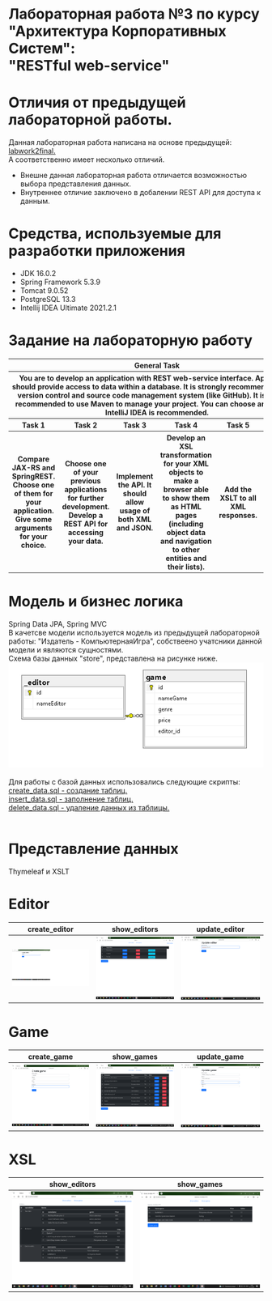 # Лабораторная работа №3 по курсу<br>"Архитектура Корпоративных Систем":<br>"RESTful web-service"<br>
# Отличия от предыдущей лабораторной работы.
Данная лабораторная работа написана на основе предыдущей: <a href="https://github.com/Black-Viking-63/ESA_LabWork/tree/main/labwork2final">labwork2final.</a><br>
А соответственно имеет несколько отличий.
* Внешне данная лабораторная работа отличается возможностью выбора представления данных.
* Внутреннее отличие заключено в добалении REST API для доступа к данным.
# Средства, используемые для разработки приложения
* JDK 16.0.2
* Spring Framework 5.3.9
* Tomcat 9.0.52
* PostgreSQL 13.3
* Intellij IDEA Ultimate 2021.2.1

# Задание на лабораторную работу
<table>
    <thead>
        <tr>
            <th colspan = 6> General Task</th>
        </tr>
        <tr>
            <th colspan = 6> You are to develop an application with REST web-service interface. Application should provide access to data within a database. It is strongly recommended to use version control and source code management system (like GitHub). It is strongly recommended to use Maven to manage your project. You can choose any IDE, but IntelliJ IDEA is recommended.
 </th>
        </tr>
        <th>Task 1</th>       
        <th>Task 2</th> 
        <th>Task 3</th>
        <th>Task 4</th>       
        <th>Task 5</th>
        <th>Task 6</th> 
    </thead>
    <tbody>
        <th>
        Compare JAX-RS and SpringREST. Choose one of them for your application. Give some arguments for your choice.
        </th>       
        <th>
        Choose one of your previous applications for further development. Develop a REST API for accessing your data.
        </th> 
        <th>
        Implement the API. It should allow usage of both XML and JSON.
        </th>
        <th>
        Develop an XSL transformation for your XML objects to make a browser able to show them as HTML pages (including object data and navigation to other entities and their lists).
        </th>       
        <th>
        Add the XSLT to all XML responses.
        </th>
        <th>
        Make everything work together…
        </th>    
    </tbody>
</table>


# Модель и бизнес логика
Spring Data JPA, Spring MVC<br>
В качетсве модели используется модель из предыдущей лабораторной работы: "Издатель - КомпьютернаяИгра", собствеено учатсники данной модели и являются сущностями.<br>
Схема базы данных "store", представлена на рисунке ниже.<br>
![Screenshot](images/model.png)<br><br>
Для работы с базой данных использовались следующие скрипты:<br>
<a href="https://github.com/Black-Viking-63/ESA_LabWork/blob/main/labwork1final/sql_scripts/create_data.sql">create_data.sql - создание таблиц.</a><br>
<a href="https://github.com/Black-Viking-63/ESA_LabWork/blob/main/labwork1final/sql_scripts/insert_data.sql">insert_data.sql - заполнение таблиц.</a><br>
<a href="https://github.com/Black-Viking-63/ESA_LabWork/blob/main/labwork1final/sql_scripts/create_data.sql">delete_data.sql - удаление данных из таблицы.</a><br><br>

# Представление данных
Thymeleaf и XSLT

# **Editor**
| create_editor | show_editors | update_editor |
| --- | --- | --- |
| ![Screenshot](images/create_editor.png) | ![Screenshot](images/show_editors.png) | ![Screenshot](images/update_editor.png) |

# **Game**
| create_game | show_games | update_game |
| --- | --- | --- |
| ![Screenshot](images/create_game.png) | ![Screenshot](images/show_games.png) | ![Screenshot](images/update_game.png) |+

# **XSL**
| show_editors | show_games |
| --- | --- |
| ![Screenshot](images/show_editors_xsl.png) | ![Screenshot](images/show_group_games.png) |
